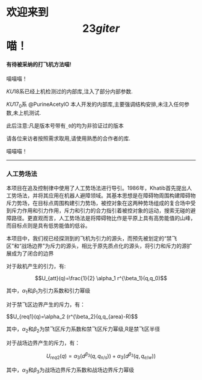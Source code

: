 # 欢迎来到 $$23giter$$ 喵！

#### 有待被采纳的打飞机方法喵!

喵喵喵！ 

$KU18$系已经上机检测过的内部库,注入了部分内部参数.

$KU17_0$系 @PurineAcetylO 本人开发的内部库,主要强调结构安排,未注入任何参数,未上机测试.

此后注意:凡是版本号带有`_0`的均为非验证过的版本

请各位来访者按照需求取用,请使用熟悉的合作者的库.

喵喵喵！

------

### 人工势场法

本项目在追及控制律中使用了人工势场法进行导引。1986年，Khatib首先提出人工势场法，并将其应用在机器人避障领域。其基本思想是在障碍物周围构建障碍物斥力势场，在目标点周围构建引力势场，被控对象在这两种势场组成的复合场中受到斥力作用和引力作用，斥力和引力的合力指引着被控对象的运动，搜索无碰的避障路径。更直观而言，人工势场法是将障碍物比作是平原上具有高势能值的山峰，而目标点则是具有低势能值的低谷。

本项目中，我们视已经探测到的飞机为引力的源头，而预先被划定的“禁飞区”和“战场边界”为斥力的源头，相比于原先质点化的源头，将引力和斥力的源扩展成为了闭合的边界

对于敌机产生的引力，有:

$$U_{att}(q)=\frac{1}{2} \alpha_1 r^{\beta_1}(q,q_0)$$

其中，$\alpha_1$和$\beta_1$为引力系数和引力幂级

对于禁飞区边界产生的斥力，有：

$$U_{req1}(q)=\alpha_2 (r^{\beta_2}(q,q_{area)-R)$$

其中，$\alpha_2$和$\beta_2$为禁飞区斥力系数和禁飞区斥力幂级,R是禁飞区半径

对于战场边界产生的斥力，有：

$$U_{req2}(q)=\alpha_3 (d^{\beta_3}(q,q_{n/s}))+\alpha_3 (d^{\beta_3}(q,q_{e/w}))$$

其中，$\alpha_3$和$\beta_3$为战场边界斥力系数和战场边界斥力幂级

